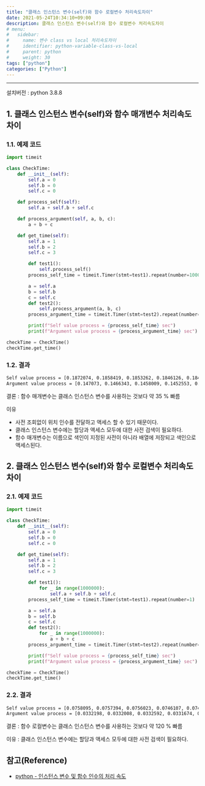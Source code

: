 ```yaml
---
title: "클래스 인스턴스 변수(self)와 함수 로컬변수 처리속도차이"
date: 2021-05-24T10:34:10+09:00
description: 클래스 인스턴스 변수(self)와 함수 로컬변수 처리속도차이
# menu:
#   sidebar:
#     name: 변수 class vs local 처리속도차이
#     identifier: python-variable-class-vs-local
#     parent: python
#     weight: 30
tags: ["python"]
categories: ["Python"]
---
```



---

설치버전 : python 3.8.8

## 1. 클래스 인스턴스 변수(self)와 함수 매개변수 처리속도 차이

### 1.1. 예제 코드

```python
import timeit

class CheckTime:
    def __init__(self):
        self.a = 0
        self.b = 0
        self.c = 0

    def process_self(self):
        self.a + self.b + self.c

    def process_argument(self, a, b, c):
        a + b + c

    def get_time(self):
        self.a = 1
        self.b = 2
        self.c = 3

        def test1():
            self.process_self()
        process_self_time = timeit.Timer(stmt=test1).repeat(number=1000000)

        a = self.a
        b = self.b
        c = self.c
        def test2():
            self.process_argument(a, b, c)
        process_argument_time = timeit.Timer(stmt=test2).repeat(number=1000000)

        print(f"Self value process = {process_self_time} sec")
        print(f"Argument value process = {process_argument_time} sec")

checkTime = CheckTime()
checkTime.get_time()
```

### 1.2. 결과

```bash
Self value process = [0.1872074, 0.1858419, 0.1853262, 0.1846126, 0.1845041] sec
Argument value process = [0.147073, 0.1466343, 0.1458009, 0.1452553, 0.1468781] sec
```

결론 : 함수 매개변수는 클래스 인스턴스 변수를 사용하는 것보다 약 35 % 빠름

이유  
- 사전 조회없이 위치 인수를 전달하고 액세스 할 수 있기 때문이다. 
- 클래스 인스턴스 변수에는 할당과 액세스 모두에 대한 사전 검색이 필요하다. 
- 함수 매개변수는 이름으로 색인이 지정된 사전이 아니라 배열에 저장되고 색인으로 액세스된다.



## 2. 클래스 인스턴스 변수(self)와 함수 로컬변수 처리속도 차이

### 2.1. 예제 코드

```python
import timeit

class CheckTime:
    def __init__(self):
        self.a = 0
        self.b = 0
        self.c = 0

    def get_time(self):
        self.a = 1
        self.b = 2
        self.c = 3

        def test1():
            for _ in range(1000000):
                self.a + self.b + self.c
        process_self_time = timeit.Timer(stmt=test1).repeat(number=1)

        a = self.a
        b = self.b
        c = self.c
        def test2():
            for _ in range(1000000):
                a + b + c
        process_argument_time = timeit.Timer(stmt=test2).repeat(number=1)

        print(f"Self value process = {process_self_time} sec")
        print(f"Argument value process = {process_argument_time} sec")

checkTime = CheckTime()
checkTime.get_time()
```

### 2.2. 결과

```bash
Self value process = [0.0758095, 0.0757394, 0.0756023, 0.0746107, 0.0749142] sec
Argument value process = [0.0332198, 0.0332008, 0.0332592, 0.0331674, 0.0332719] sec
```

결론 : 함수 로컬변수는 클래스 인스턴스 변수를 사용하는 것보다 약 120 % 빠름  

이유 : 클래스 인스턴스 변수에는 할당과 액세스 모두에 대한 사전 검색이 필요하다. 


## 참고(Reference)

- [python - 인스턴스 변수 및 함수 인수의 처리 속도](https://www.python2.net/questions-819739.htm)